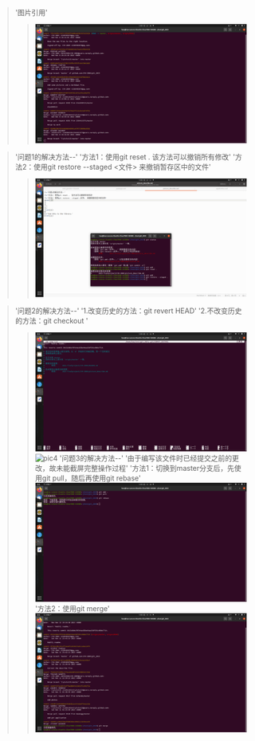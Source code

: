 >'图片引用'
>>![pic2](picture/pic2.png)

>'问题1的解决方法--'
>'方法1：使用git reset .  该方法可以撤销所有修改'
>'方法2：使用git restore --staged <文件>  来撤销暂存区中的文件'
>>![pic1](picture/pic1.png)

>'问题2的解决方法--'
>'1.改变历史的方法：git revert HEAD'
>'2.不改变历史的方法：git checkout <commit-hash>'
>>![pic3](picture/pic3.png)
>>![pic4](picture/pci4.png)
>'问题3的解决方法--'
>'由于编写该文件时已经提交之前的更改，故未能截屏完整操作过程'
>'方法1：切换到master分支后，先使用git pull，随后再使用git rebase'
>>![pic5](picture/pic5.png)
>'方法2：使用git merge'
>>![pic6](picture/pic6.png)
